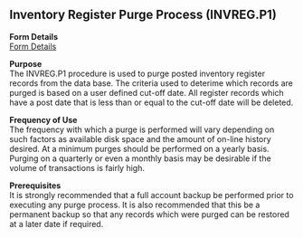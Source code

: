 ##  Inventory Register Purge Process (INVREG.P1)

<PageHeader />

**Form Details**  
[ Form Details ](INVREG-P1-1/)   

**Purpose**  
The INVREG.P1 procedure is used to purge posted inventory register records
from the data base. The criteria used to deterime which records are purged is
based on a user defined cut-off date. All register records which have a post
date that is less than or equal to the cut-off date will be deleted.

**Frequency of Use**  
The frequency with which a purge is performed will vary depending on such
factors as available disk space and the amount of on-line history desired. At
a minimum purges should be performed on a yearly basis. Purging on a quarterly
or even a monthly basis may be desirable if the volume of transactions is
fairly high.

**Prerequisites**  
It is strongly recommended that a full account backup be performed prior to
executing any purge process. It is also recommended that this be a permanent
backup so that any records which were purged can be restored at a later date
if required.

<badge text= "Version 8.10.57" vertical="middle" />

<PageFooter />